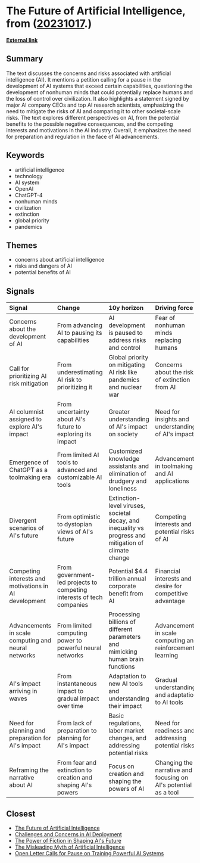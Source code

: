 # __The Future of Artificial Intelligence__, from ([20231017](https://kghosh.substack.com/p/20231017).)

__[External link](https://www.washingtonpost.com/opinions/2023/09/10/ai-future-power-imperfection-technology/)__



## Summary

The text discusses the concerns and risks associated with artificial intelligence (AI). It mentions a petition calling for a pause in the development of AI systems that exceed certain capabilities, questioning the development of nonhuman minds that could potentially replace humans and the loss of control over civilization. It also highlights a statement signed by major AI company CEOs and top AI research scientists, emphasizing the need to mitigate the risks of AI and comparing it to other societal-scale risks. The text explores different perspectives on AI, from the potential benefits to the possible negative consequences, and the competing interests and motivations in the AI industry. Overall, it emphasizes the need for preparation and regulation in the face of AI advancements.

## Keywords

* artificial intelligence
* technology
* AI system
* OpenAI
* ChatGPT-4
* nonhuman minds
* civilization
* extinction
* global priority
* pandemics

## Themes

* concerns about artificial intelligence
* risks and dangers of AI
* potential benefits of AI

## Signals

| Signal                                                | Change                                                                | 10y horizon                                                                                           | Driving force                                                   |
|:------------------------------------------------------|:----------------------------------------------------------------------|:------------------------------------------------------------------------------------------------------|:----------------------------------------------------------------|
| Concerns about the development of AI                  | From advancing AI to pausing its capabilities                         | AI development is paused to address risks and control                                                 | Fear of nonhuman minds replacing humans                         |
| Call for prioritizing AI risk mitigation              | From underestimating AI risk to prioritizing it                       | Global priority on mitigating AI risk like pandemics and nuclear war                                  | Concerns about the risk of extinction from AI                   |
| AI columnist assigned to explore AI's impact          | From uncertainty about AI's future to exploring its impact            | Greater understanding of AI's impact on society                                                       | Need for insights and understanding of AI's impact              |
| Emergence of ChatGPT as a toolmaking era              | From limited AI tools to advanced and customizable AI tools           | Customized knowledge assistants and elimination of drudgery and loneliness                            | Advancements in toolmaking and AI applications                  |
| Divergent scenarios of AI's future                    | From optimistic to dystopian views of AI's future                     | Extinction-level viruses, societal decay, and inequality vs progress and mitigation of climate change | Competing interests and potential risks of AI                   |
| Competing interests and motivations in AI development | From government-led projects to competing interests of tech companies | Potential $4.4 trillion annual corporate benefit from AI                                              | Financial interests and desire for competitive advantage        |
| Advancements in scale computing and neural networks   | From limited computing power to powerful neural networks              | Processing billions of different parameters and mimicking human brain functions                       | Advancements in scale computing and reinforcement learning      |
| AI's impact arriving in waves                         | From instantaneous impact to gradual impact over time                 | Adaptation to new AI tools and understanding their impact                                             | Gradual understanding and adaptation to AI tools                |
| Need for planning and preparation for AI's impact     | From lack of preparation to planning for AI's impact                  | Basic regulations, labor market changes, and addressing potential risks                               | Need for readiness and addressing potential risks               |
| Reframing the narrative about AI                      | From fear and extinction to creation and shaping AI's powers          | Focus on creation and shaping the powers of AI                                                        | Changing the narrative and focusing on AI's potential as a tool |

## Closest

* [The Future of Artificial Intelligence](7fcef9a240c0738d2390c83f9713dc98)
* [Challenges and Concerns in AI Deployment](382e9ebc1e518ee49e541da1e6b5f8af)
* [The Power of Fiction in Shaping AI's Future](026067bce7eb8accee127cf0cac4dfa5)
* [The Misleading Myth of Artificial Intelligence](15c812523685076326204f061bf025cd)
* [Open Letter Calls for Pause on Training Powerful AI Systems](96bb44778e10efa6829f7ff9737593f2)